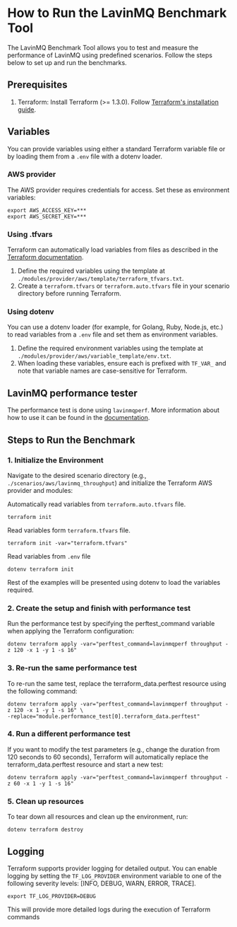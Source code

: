 # How to Run the LavinMQ Benchmark Tool

The LavinMQ Benchmark Tool allows you to test and measure the performance of LavinMQ using
predefined scenarios. Follow the steps below to set up and run the benchmarks.

## Prerequisites

1. Terraform: Install Terraform (>= 1.3.0). Follow [Terraform's installation guide](https://developer.hashicorp.com/terraform/install).

## Variables

You can provide variables using either a standard Terraform variable file or by loading them from a
`.env` file with a dotenv loader.

### AWS provider

The AWS provider requires credentials for access. Set these as environment variables:

```console
export AWS_ACCESS_KEY=***
export AWS_SECRET_KEY=***
```

### Using .tfvars

Terraform can automatically load variables from files as described in the [Terraform documentation](https://developer.hashicorp.com/terraform/language/values/variables#variable-definitions-tfvars-files).

1. Define the required variables using the template at
   `./modules/provider/aws/template/terraform_tfvars.txt`.
2. Create a `terraform.tfvars` or `terraform.auto.tfvars` file in your scenario directory before
   running Terraform.

### Using dotenv

You can use a dotenv loader (for example, for Golang, Ruby, Node.js, etc.) to read variables from a
`.env` file and set them as environment variables.

1. Define the required environment variables using the template at
   `./modules/provider/aws/variable_template/env.txt`.
2. When loading these variables, ensure each is prefixed with `TF_VAR_` and note that variable names
   are case-sensitive for Terraform.

## LavinMQ performance tester

The performance test is done using `lavinmqperf`. More information about how to use it can be
found in the [documentation](https://lavinmq.com/documentation/lavinmqperf).

## Steps to Run the Benchmark

### 1. Initialize the Environment

Navigate to the desired scenario directory (e.g., `./scenarios/aws/lavinmq_throughput`) and
initialize the Terraform AWS provider and modules:

Automatically read variables from `terraform.auto.tfvars` file.

```console
terraform init
```

Read variables form `terraform.tfvars` file.

```console
terraform init -var="terraform.tfvars"
```

Read variables from `.env` file

```console
dotenv terraform init
```

Rest of the examples will be presented using dotenv to load the variables required.

### 2. Create the setup and finish with performance test

Run the performance test by specifying the perftest_command variable when applying the Terraform
configuration:

```console
dotenv terraform apply -var="perftest_command=lavinmqperf throughput -z 120 -x 1 -y 1 -s 16"
```

### 3. Re-run the same performance test

To re-run the same test, replace the terraform_data.perftest resource using the following command:

```console
dotenv terraform apply -var="perftest_command=lavinmqperf throughput -z 120 -x 1 -y 1 -s 16" \
-replace="module.performance_test[0].terraform_data.perftest"
```

### 4. Run a different performance test

If you want to modify the test parameters (e.g., change the duration from 120 seconds to 60 seconds),
Terraform will automatically replace the terraform_data.perftest resource and start a new test:

```console
dotenv terraform apply -var="perftest_command=lavinmqperf throughput -z 60 -x 1 -y 1 -s 16"
```

### 5. Clean up resources

To tear down all resources and clean up the environment, run:

```console
dotenv terraform destroy
```

## Logging

Terraform supports provider logging for detailed output. You can enable logging by setting the
`TF_LOG_PROVIDER` environment variable to one of the following severity levels:
[INFO, DEBUG, WARN, ERROR, TRACE].

```console
export TF_LOG_PROVIDER=DEBUG
```

This will provide more detailed logs during the execution of Terraform commands
